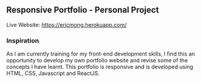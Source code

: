 ## Responsive Portfolio - Personal Project
Live Website: https://ericmong.herokuapp.com/

### Inspiration
As I am currently training for my front-end development skills, I find this an opportunity to develop my own portfolio website and revise some of the concepts I have learnt. This portfolio is responsive and is developed using HTML, CSS, Javascript and ReactJS.
